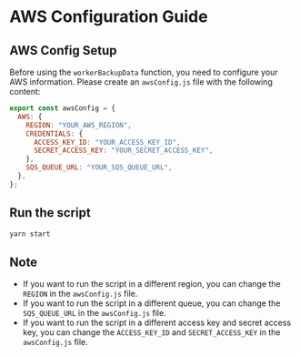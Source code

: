 # AWS Configuration Guide

## AWS Config Setup

Before using the `workerBackupData` function, you need to configure your AWS information. Please create an `awsConfig.js` file with the following content:

```javascript
export const awsConfig = {
  AWS: {
    REGION: "YOUR_AWS_REGION",
    CREDENTIALS: {
      ACCESS_KEY_ID: "YOUR_ACCESS_KEY_ID",
      SECRET_ACCESS_KEY: "YOUR_SECRET_ACCESS_KEY",
    },
    SQS_QUEUE_URL: "YOUR_SQS_QUEUE_URL",
  },
};
```

## Run the script

```bash
yarn start
```

## Note

- If you want to run the script in a different region, you can change the `REGION` in the `awsConfig.js` file.
- If you want to run the script in a different queue, you can change the `SQS_QUEUE_URL` in the `awsConfig.js` file.
- If you want to run the script in a different access key and secret access key, you can change the `ACCESS_KEY_ID` and `SECRET_ACCESS_KEY` in the `awsConfig.js` file.
